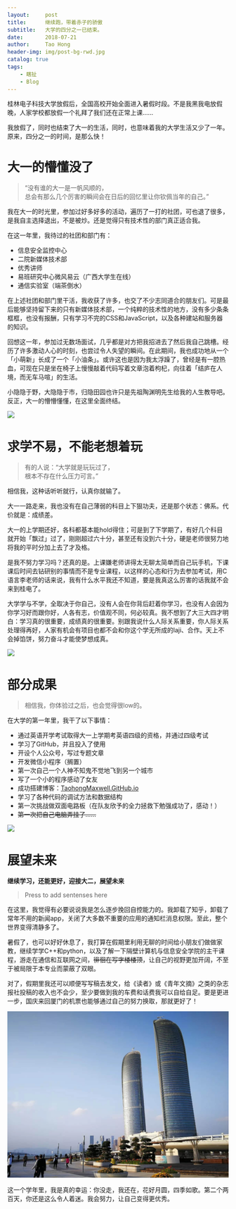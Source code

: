 ```yaml
---
layout:     post
title:      继续跑，带着赤子的骄傲
subtitle:   大学的四分之一已结束。
date:       2018-07-21
author:     Tao Hong
header-img: img/post-bg-rwd.jpg
catalog: true
tags:
    - 瞎扯
    - Blog
---
```


桂林电子科技大学放假后，全国高校开始全面进入暑假时段。不是我黑我电放假晚，人家学校都放假一个礼拜了我们还在正常上课……

我放假了，同时也结束了大一的生活，同时，也意味着我的大学生活又少了一年。原来，四分之一的时间，是那么快！

# 大一的懵懂没了
> “没有谁的大一是一帆风顺的，  
总会有那么几个厉害的瞬间会在日后的回忆里让你钦佩当年的自己。”

我在大一的时光里，参加过好多好多的活动，遍历了一打的社团，可也退了很多，是我自主选择退出，不是被炒。还是觉得只有技术性的部门真正适合我。

在这一年里，我待过的社团和部门有：

- 信息安全监控中心
- 二院新媒体技术部
- 优秀讲师
- 易班研究中心微风易云（广西大学生在线）
- 通信实验室（端茶倒水）

在上述社团和部门里干活，我收获了许多，也交了不少志同道合的朋友们。可是最后能够坚持留下来的只有新媒体技术部，一个纯粹的技术性的地方，没有多少条条框框，也没有报酬，只有学习不完的CSS和JavaScript，以及各种建站和服务器的知识。

回想这一年，参加过无数场面试，几乎都是对方把我招进去了然后我自己跳槽。经历了许多激动人心的时刻，也尝过令人失望的瞬间。在此期间，我也成功地从一个「小萌新」长成了一个「小油条」。或许这也是因为我太浮躁了，曾经是有一腔热血，可现在只是坐在椅子上慢慢敲着代码写着文章泡着枸杞，向往着「结庐在人境，而无车马喧」的生活。

小隐隐于野，大隐隐于市，归隐田园也许只是先祖陶渊明先生给我的人生教导吧。反正，大一的懵懵懂懂，在这里全面终结。

![](https://github.com/TaohongMaxwell/TaohongMaxwell.github.io/raw/master/img/post-bg-js-version.jpg)

# 求学不易，不能老想着玩
> 有的人说：“大学就是玩玩过了，  
根本不存在什么压力可言。”

相信我，这种话听听就行，认真你就输了。

大一一路走来，我也没有在自己薄弱的科目上下狠功夫，还是那个状态：佛系。代价就是：成绩差。

大一的上学期还好，各科都基本能hold得住；可是到了下学期了，有好几个科目就开始「飘过」过了，刚刚超过六十分，甚至还有没到六十分，硬是老师很努力地将我的平时分加上去了才及格。

是我不努力学习吗？还真的是。上课嫌老师讲得太无聊太简单而自己玩手机，下课课后时间去钻研别的事情而不是专业课程，以这样的心态和行为去参加考试，用C语言李老师的话来说，我有什么水平我还不知道，要是我真这么厉害的话我就不会来到桂电了。

大学学与不学，全取决于你自己，没有人会在你背后赶着你学习，也没有人会因为你学习好而跟你好，人各有志，价值观不同，何必较真。我不想到了大三大四才明白：学习真的很重要，成绩真的很重要。别跟我说什么人际关系重要，你人际关系处理得再好，人家有机会有项目也都不会和你这个学无所成的laji、合作。天上不会掉馅饼，努力奋斗才能使梦想成真。

![](http://pku.edu.cn/images/content/2018-06/20180625163033385381.jpg)

# 部分成果
> 相信我，你体验过之后，也会觉得很low的。

在大学的第一年里，我干了以下事情：

- 通过英语开学考试取得大一上学期考英语四级的资格，并通过四级考试
- 学习了GitHub，并且投入了使用
- 开设个人公众号，写过专题文章
- 开发微信小程序（搁置）
- 第一次自己一个人神不知鬼不觉地飞到另一个城市
- 写了一个小的程序感动了女友
- 成功搭建博客：[TaohongMaxwell.GitHub.io](https://taohongmaxwell.github.io/)
- 学习了各种代码的调试方法和数据结构
- 第一次挑战做双面电路板（在队友欣予的全力拯救下勉强成功了，感动！）
- <del>第一次把自己电脑弄挂了……</del>

![](http://pku.edu.cn/img/img_academics12.jpg)

# 展望未来
**继续学习，还能更好，迎接大二，展望未来**
> Press to add sentenses here

在这里，我觉得有必要说说我是怎么逐步挽回自控能力的。我卸载了知乎，卸载了常年不用的新闻app，关闭了大多数不重要的应用的通知栏消息权限。至此，整个世界变得清静多了。

暑假了，也可以好好休息了，我打算在假期里利用无聊的时间给小朋友们做做家教，继续学学C++和python，以及了解一下隔壁计算机与信息安全学院的主干课程，游走在通信和互联网之间，<del>徘徊在写字楼楼顶</del>，让自己的视野更加开阔，不至于被局限于本专业而蒙蔽了双眼。

对了，假期里我还可以顺便写写稿去发文，给《读者》或《青年文摘》之类的杂志报社投稿的收入也不会少，至少要做到我的车费和话费我可以自给自足。要是更进一步，国庆来回厦门的机票也能够通过自己的努力换取，那就更好了！

![](https://github.com/TaohongMaxwell/TaohongMaxwell.github.io/raw/master/img/amoy/hxsm.jpg)

这一个学年里，我是真的幸运：你没走，我还在，花好月圆，四季如歌。第二个两百天，你还是这么令人着迷。我会努力，让自己变得更优秀。

